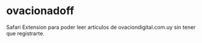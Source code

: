 # ovacionadoff

Safari Extension para poder leer artículos de ovaciondigital.com.uy sin tener que registrarte.
